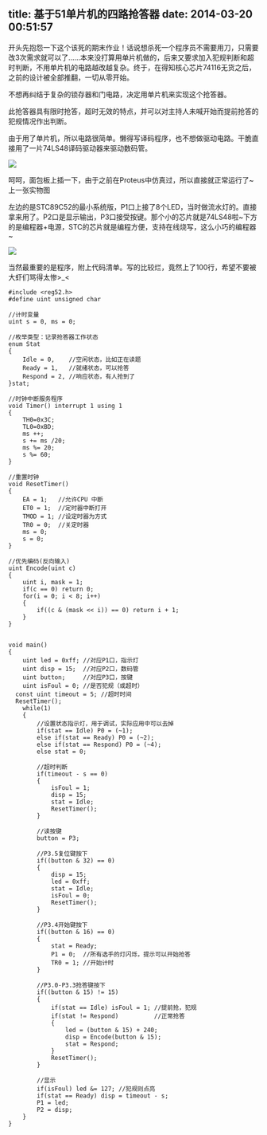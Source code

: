 title: 基于51单片机的四路抢答器
date: 2014-03-20 00:51:57
---

开头先抱怨一下这个该死的期末作业！话说想杀死一个程序员不需要用刀，只需要改3次需求就可以了……本来没打算用单片机做的，后来又要求加入犯规判断和超时判断，不用单片机的电路越改越复杂。终于，在得知核心芯片74116无货之后，之前的设计被全部推翻，一切从零开始。

不想再纠结于复杂的锁存器和门电路，决定用单片机来实现这个抢答器。

此抢答器具有限时抢答，超时无效的特点，并可以对主持人未喊开始而提前抢答的犯规情况作出判断。

由于用了单片机，所以电路很简单。懒得写译码程序，也不想做驱动电路。干脆直接用了一片74LS48译码驱动器来驱动数码管。

![][schematic]
 
呵呵，面包板上插一下，由于之前在Proteus中仿真过，所以直接就正常运行了~上一张实物图

左边的是STC89C52的最小系统版，P1口上接了8个LED，当时做流水灯的。直接拿来用了。P2口是显示输出，P3口接受按键。那个小的芯片就是74LS48啦~下方的是编程器+电源，STC的芯片就是编程方便，支持在线烧写，这么小巧的编程器~

![][responder]

当然最重要的是程序，附上代码清单。写的比较烂，竟然上了100行，希望不要被大虾们骂得太惨>_<

```
#include <reg52.h>
#define uint unsigned char

//计时变量
uint s = 0, ms = 0;

//枚举类型：记录抢答器工作状态
enum Stat
{
    Idle = 0,    //空闲状态，比如正在读题
    Ready = 1,   //就绪状态，可以抢答
    Respond = 2, //响应状态，有人抢到了
}stat;

//时钟中断服务程序
void Timer() interrupt 1 using 1
{
    TH0=0x3C;
    TL0=0xBD;
    ms ++;
    s += ms /20;
    ms %= 20;
    s %= 60;
}

//重置时钟
void ResetTimer()
{
    EA = 1;   //允许CPU 中断
    ET0 = 1;  //定时器中断打开
    TMOD = 1; //设定时器为方式
    TR0 = 0;  //关定时器
    ms = 0;
    s = 0;
}

//优先编码(反向输入)
uint Encode(uint c)
{
    uint i, mask = 1;
    if(c == 0) return 0;
    for(i = 0; i < 8; i++)
    {
        if((c & (mask << i)) == 0) return i + 1;
    }
}


void main()
{
    uint led = 0xff; //对应P1口，指示灯
    uint disp = 15;  //对应P2口，数码管
    uint button;     //对应P3口，按键
    uint isFoul = 0; //是否犯规（或超时）
  const uint timeout = 5; //超时时间
  ResetTimer();
    while(1)
    {
        //设置状态指示灯，用于调试，实际应用中可以去掉
        if(stat == Idle) P0 = (~1);
        else if(stat == Ready) P0 = (~2);
        else if(stat == Respond) P0 = (~4);
        else stat = 0;

        //超时判断
        if(timeout - s == 0)
        {
            isFoul = 1;
            disp = 15;
            stat = Idle;
            ResetTimer();
        } 

        //读按键
        button = P3;

        //P3.5复位键按下
        if((button & 32) == 0)
        {
            disp = 15;
            led = 0xff;
            stat = Idle;
            isFoul = 0;
            ResetTimer();
        } 

        //P3.4开始键按下
        if((button & 16) == 0)
        {
            stat = Ready;
            P1 = 0;  //所有选手的灯闪烁，提示可以开始抢答
            TR0 = 1; //开始计时
        } 

        //P3.0-P3.3抢答键按下
        if((button & 15) != 15)
        {
            if(stat == Idle) isFoul = 1; //提前抢，犯规
            if(stat != Respond)          //正常抢答
            {
                led = (button & 15) + 240;
                disp = Encode(button & 15);
                stat = Respond;
            }
            ResetTimer();
        } 

        //显示
        if(isFoul) led &= 127; //犯规则点亮
        if(stat == Ready) disp = timeout - s;
        P1 = led;
        P2 = disp;
    }
}
```

[schematic]: /images/8051-responder-1.png
[responder]: /images/8051-responder-2.jpg